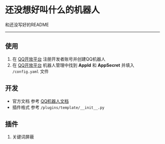 # 还没想好叫什么的机器人

和还没写好的README

---

## 使用

1. 在 [QQ开放平台](https://q.qq.com) 注册开发者账号并创建QQ机器人
2. 在 [QQ开放平台](https://q.qq.com) 机器人管理中找到 **AppId** 和 **AppSecret** 并填入 ```/config.yaml``` 文件

## 开发

- 官方文档 参考 [QQ机器人文档](https://bot.q.qq.com/wiki)
- 插件格式 参考 ```/plugins/template/__init__.py```

## 插件

1. 关键词屏蔽